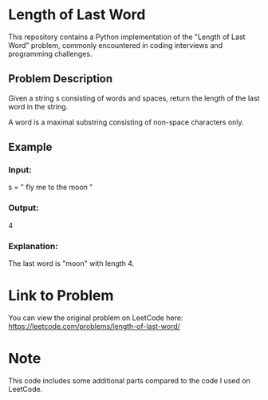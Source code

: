 # Length of Last Word

This repository contains a Python implementation of the "Length of Last Word" problem, commonly encountered in coding interviews and programming challenges.

## Problem Description

Given a string s consisting of words and spaces, return the length of the last word in the string.

A word is a maximal substring consisting of non-space characters only.


## Example
### Input:
s = "   fly me   to   the moon  "
### Output:
4
### Explanation:
The last word is "moon" with length 4.


# Link to Problem
You can view the original problem on LeetCode here: https://leetcode.com/problems/length-of-last-word/

# Note
This code includes some additional parts compared to the code I used on LeetCode.





